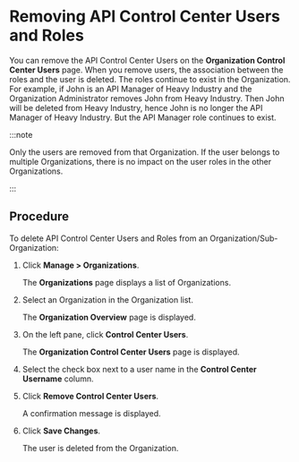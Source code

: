 ﻿---
sidebar_position: 4
---

# Removing API Control Center Users and Roles

<head>
  <meta name="guidename" content="API Management"/>
  <meta name="context" content="GUID-89153dae-9edb-4f7b-90a4-3fa793031eed"/>
</head>

You can remove the API Control Center Users on the **Organization Control Center Users** page. When you remove users, the association between the roles and the user is deleted. The roles continue to exist in the Organization. For example, if John is an API Manager of Heavy Industry and the Organization Administrator removes John from Heavy Industry. Then John will be deleted from Heavy Industry, hence John is no longer the API Manager of Heavy Industry. But the API Manager role continues to exist. 

:::note

Only the users are removed from that Organization. If the user belongs to multiple Organizations, there is no impact on the user roles in the other Organizations. 

:::

## Procedure

To delete API Control Center Users and Roles from an Organization/Sub-Organization:

1. Click **Manage > Organizations**. 

   The **Organizations** page displays a list of Organizations. 

2. Select an Organization in the Organization list. 

   The **Organization Overview** page is displayed. 

3. On the left pane, click **Control Center Users**. 

   The **Organization Control Center Users** page is displayed. 

4. Select the check box next to a user name in the **Control Center Username** column. 

5. Click **Remove Control Center Users**. 

   A confirmation message is displayed.

6. Click **Save Changes**. 

   The user is deleted from the Organization. 
